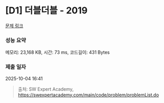 # [D1] 더블더블 - 2019 

[문제 링크](https://swexpertacademy.com/main/code/problem/problemDetail.do?contestProbId=AV5QDEX6AqwDFAUq) 

### 성능 요약

메모리: 23,168 KB, 시간: 73 ms, 코드길이: 431 Bytes

### 제출 일자

2025-10-04 16:41



> 출처: SW Expert Academy, https://swexpertacademy.com/main/code/problem/problemList.do